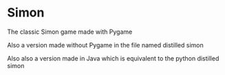 # Simon
The classic Simon game made with Pygame

Also a version made without Pygame in the file named distilled simon

Also also a version made in Java which is equivalent to the python distilled simon
